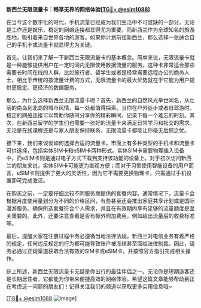 **新西兰无限流量卡：畅享无界的网络体验[[TG💪+ @esim1088](https://t.me/s/esim1088)]**

在当今这个数字化的时代，手机流量已经成为我们生活中不可或缺的一部分。无论是工作还是娱乐，稳定的网络连接都显得尤为重要。而新西兰作为全球知名的旅游胜地，吸引着来自世界各地的游客。如果你计划前往新西兰，那么选择一张适合自己的手机卡或流量卡就显得尤为关键。

首先，让我们来了解一下新西兰无限流量卡的基本概念。简单来说，无限流量卡就是一种能够提供用户在一定时间内无限使用数据流量的服务。这种卡非常适合那些需要长时间在线的人群，比如旅行者、留学生或者是经常需要远程办公的商务人士。相比于传统的按流量计费的方式，无限流量卡的最大优势就在于它能为用户提供更稳定、更经济的数据服务。

那么，为什么选择新西兰无限流量卡呢？首先，新西兰的自然风光举世闻名，从壮丽的南岛到北岛的城市风情，每一处都值得探索。当你在户外徒步或者自驾游时，稳定的网络连接可以帮助你随时分享你的精彩瞬间，记录下每一个难忘的时刻。其次，在新西兰留学的学生们也需要一张好的流量卡来满足日常学习和社交的需求。无论是在线课程还是与家人朋友保持联系，无限流量卡都能让你毫无后顾之忧。

接下来，我们来谈谈如何选择合适的流量卡。市面上有多种类型的手机卡和流量卡可供选择，包括实体SIM卡和eSIM卡两种形式。实体SIM卡需要物理插入设备中，而eSIM卡则是通过电子方式下载到支持该功能的设备上。对于初次访问新西兰的朋友来说，实体SIM卡可能更为直观方便；而对于习惯使用智能设备的用户而言，eSIM卡则提供了更大的灵活性，因为它不需要更换物理卡，只需通过手机设置即可完成激活。

在购买之前，一定要仔细比较不同服务商提供的套餐内容。通常情况下，流量卡会根据月度使用量划分为不同的价格区间，有些甚至还会推出家庭共享计划或是国际漫游服务。确保所选套餐符合个人需求，并且在有效期内享有足够的流量额度是至关重要的。此外，还要注意查看是否有额外附加费用，例如超出流量后的收费标准等。

最后，提醒大家在注册过程中务必遵循当地法律法规。新西兰对电信业务有着严格的规定，任何违反规定的行为都可能导致账户被冻结甚至面临法律制裁。因此，请务必通过正规渠道获取合法有效的SIM卡或eSIM卡，并按照官方指引完成相关操作。

综上所述，新西兰无限流量卡无疑是你出行的最佳伴侣之一。无论你是短期游客还是长期居住者，它都能为你带来便捷高效的网络体验。希望这篇文章能够帮助到正在考虑这一问题的朋友们！记得关注我们的频道以获取更多实用信息哦~

[[TG💪+ @esim1088](https://t.me/s/esim1088) ![Image](https://i.postimg.cc/4NQfJmqS/Snipaste-2025-05-13-00-14-12.png)]